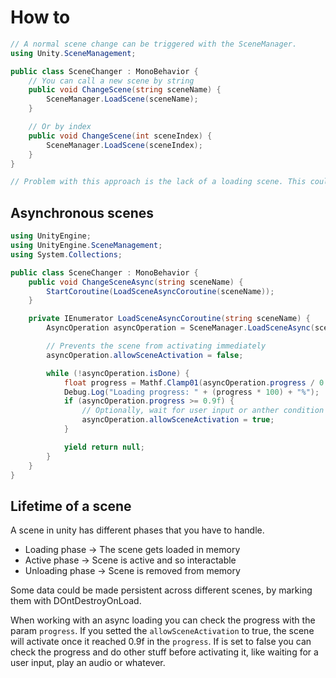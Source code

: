 # How to

``` cs 
// A normal scene change can be triggered with the SceneManager.
using Unity.SceneManagement;

public class SceneChanger : MonoBehavior {
    // You can call a new scene by string
    public void ChangeScene(string sceneName) {
        SceneManager.LoadScene(sceneName);
    }

    // Or by index
    public void ChangeScene(int sceneIndex) {
        SceneManager.LoadScene(sceneIndex);
    }
}

// Problem with this approach is the lack of a loading scene. This could be resolved with an asynchronous load.
```

## Asynchronous scenes
``` cs
using UnityEngine;
using UnityEngine.SceneManagement;
using System.Collections;

public class SceneChanger : MonoBehavior {
    public void ChangeSceneAsync(string sceneName) {
        StartCoroutine(LoadSceneAsyncCoroutine(sceneName));
    }

    private IEnumerator LoadSceneAsyncCoroutine(string sceneName) {
        AsyncOperation asyncOperation = SceneManager.LoadSceneAsync(sceneName);

        // Prevents the scene from activating immediately
        asyncOperation.allowSceneActivation = false;

        while (!asyncOperation.isDone) {
            float progress = Mathf.Clamp01(asyncOperation.progress / 0.9f);
            Debug.Log("Loading progress: " + (progress * 100) + "%");
            if (asyncOperation.progress >= 0.9f) {
                // Optionally, wait for user input or anther condition
                asyncOperation.allowSceneActivation = true;
            }

            yield return null;
        }
    }
}
```

## Lifetime of a scene

A scene in unity has different phases that you have to handle.
- Loading phase     -> The scene gets loaded in memory
- Active phase      -> Scene is active and so interactable
- Unloading phase   -> Scene is removed from memory

Some data could be made persistent across different scenes, by marking them with DOntDestroyOnLoad.

When working with an async loading you can check the progress with the param `progress`. If you setted the `allowSceneActivation` to true, the scene will activate once it reached 0.9f in the `progress`. If is set to false you can check the progress and do other stuff before activating it, like waiting for a user input, play an audio or whatever.
